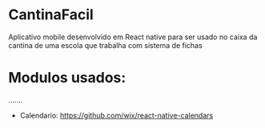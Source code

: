 # CantinaFacil
Aplicativo mobile desenvolvido em React native para ser usado no caixa da cantina de uma escola que trabalha com sistema de fichas


# Modulos usados:

.......
- Calendario:
https://github.com/wix/react-native-calendars
